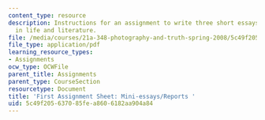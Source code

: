 ```yaml
---
content_type: resource
description: Instructions for an assignment to write three short essays on photography
  in life and literature.
file: /media/courses/21a-348-photography-and-truth-spring-2008/5c49f205637085fea8606182aa904a84_MIT21A_348S08_mini.pdf
file_type: application/pdf
learning_resource_types:
- Assignments
ocw_type: OCWFile
parent_title: Assignments
parent_type: CourseSection
resourcetype: Document
title: 'First Assignment Sheet: Mini-essays/Reports '
uid: 5c49f205-6370-85fe-a860-6182aa904a84
---
```

